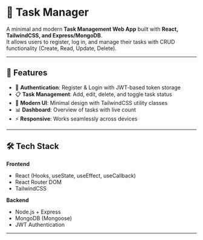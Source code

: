 # 📝 Task Manager

A minimal and modern **Task Management Web App** built with **React, TailwindCSS, and Express/MongoDB**.  
It allows users to register, log in, and manage their tasks with CRUD functionality (Create, Read, Update, Delete).

---

## 🚀 Features

- 🔐 **Authentication**: Register & Login with JWT-based token storage  
- 📋 **Task Management**: Add, edit, delete, and toggle task status  
- 🎨 **Modern UI**: Minimal design with TailwindCSS utility classes  
- 📊 **Dashboard**: Overview of tasks with live count  
- ⚡ **Responsive**: Works seamlessly across devices  

---

## 🛠️ Tech Stack

**Frontend**
- React (Hooks, useState, useEffect, useCallback)
- React Router DOM
- TailwindCSS

**Backend**
- Node.js + Express
- MongoDB (Mongoose)
- JWT Authentication

---


